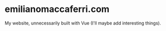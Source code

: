 # emilianomaccaferri.com
My website, unnecessarily built with Vue (I'll maybe add interesting things).
